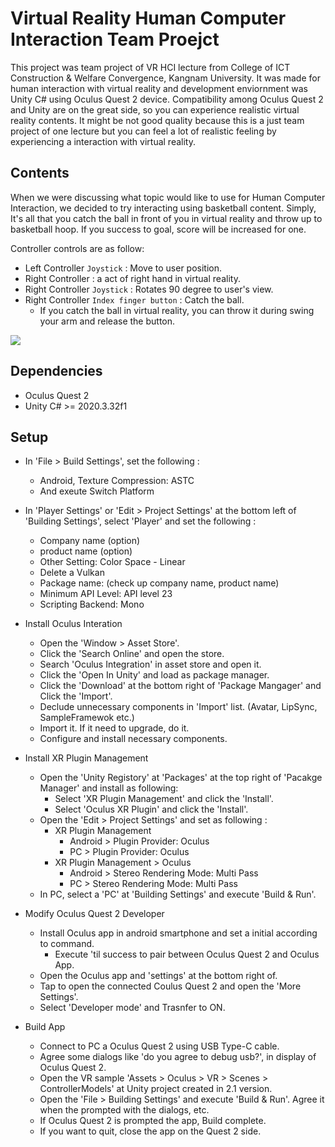 # Virtual Reality Human Computer Interaction Team Proejct

This project was team project of VR HCI lecture from College of ICT Construction & Welfare Convergence, Kangnam University. It was made for human interaction with virtual reality and development enviornment was Unity C# using Oculus Quest 2 device. Compatibility among Oculus Quest 2 and Unity are on the great side, so you can experience realistic virtual reality contents. It might be not good quality because this is a just team project of one lecture but you can feel a lot of realistic feeling by experiencing a interaction with virtual reality.

## Contents

When we were discussing what topic would like to use for Human Computer Interaction, we decided to try interacting using basketball content. Simply, It's all that you catch the ball in front of you in virtual reality and throw up to basketball hoop. If you success to goal, score will be increased for one.

Controller controls are as follow:
- Left Controller `Joystick` : Move to user position.
- Right Controller : a act of right hand in virtual reality.
- Right Controller `Joystick` : Rotates 90 degree to user's view.
- Right Controller `Index finger button` : Catch the ball.
  - If you catch the ball in virtual reality, you can throw it during swing your arm and release the button.
 
<img src="https://github.com/TF-polygon/VR-Basketball-play-simulation/assets/111733156/1f9912e7-10bd-4e5c-a92a-bd1d9d4bff09">
<br>

## Dependencies
- Oculus Quest 2
- Unity C#   >=  2020.3.32f1

## Setup
- In 'File > Build Settings', set the following :
  - Android, Texture Compression: ASTC<br>
  - And exeute Switch Platform

- In 'Player Settings' or 'Edit > Project Settings' at the bottom left of 'Building Settings', select 'Player' and set the following :
  - Company name (option)<br>
  - product name (option)<br>
  - Other Setting: Color Space - Linear<br>
  - Delete a Vulkan<br>
  - Package name: (check up company name, product name)<br>
  - Minimum API Level: API level 23<br>
  - Scripting Backend: Mono<br>

- Install Oculus Interation
  - Open the 'Window > Asset Store'.
  - Click the 'Search Online' and open the store.
  - Search 'Oculus Integration' in asset store and open it.
  - Click the 'Open In Unity' and load as package manager.
  - Click the 'Download' at the bottom right of 'Package Mangager' and  Click the 'Import'.
  - Declude unnecessary components in 'Import' list. (Avatar, LipSync, SampleFramewok etc.)
  - Import it. If it need to upgrade, do it.
  - Configure and install necessary components.

- Install XR Plugin Management
  - Open the 'Unity Registory' at 'Packages' at the top right of 'Pacakge Manager' and install as following:
    - Select 'XR Plugin Management' and click the 'Install'.
    - Select 'Oculus XR Plugin' and click the 'Install'.
  - Open the 'Edit > Project Settings' and set as following :
    - XR Plugin Management
      - Android > Plugin Provider: Oculus
      - PC > Plugin Provider: Oculus
    - XR Plugin Management > Oculus
      - Android > Stereo Rendering Mode: Multi Pass
      - PC > Stereo Rendering Mode: Multi Pass
  - In PC, select a 'PC' at 'Building Settings' and execute 'Build & Run'.

- Modify Oculus Quest 2 Developer
  - Install Oculus app in android smartphone and set a initial according to command.
    - Execute 'til success to pair between Oculus Quest 2 and Oculus App.
  - Open the Oculus app and 'settings' at the bottom right of.
  - Tap to open the connected Coulus Quest 2 and open the 'More Settings'.
  - Select 'Developer mode' and Trasnfer to ON.

- Build App
  - Connect to PC a Oculus Quest 2 using USB Type-C cable.
  - Agree some dialogs like 'do you agree to debug usb?', in display of Oculus Quest 2.
  - Open the VR sample 'Assets > Oculus > VR > Scenes > ControllerModels' at Unity project created in 2.1 version.
  - Open the 'File > Building Settings' and execute 'Build & Run'. Agree it when the prompted with the dialogs, etc.
  - If Oculus Quest 2 is prompted the app, Build complete.
  - If you want to quit, close the app on the Quest 2 side.


